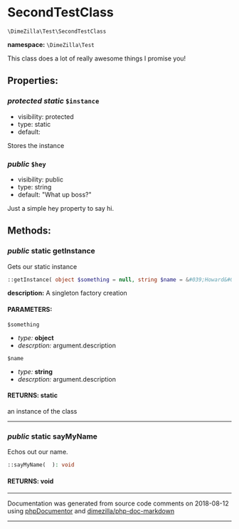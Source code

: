# SecondTestClass
`\DimeZilla\Test\SecondTestClass`

**namespace:** `\DimeZilla\Test`

This class does a lot of really awesome things I promise you!






## **Properties:**
### *protected* *static* `$instance`
* visibility: protected
* type: static 
* default: 

Stores the instance




### *public* `$hey`
* visibility: public
* type: string 
* default: &quot;What up boss?&quot;

Just a simple hey property to say hi.





## **Methods:**
### *public* static getInstance

Gets our static instance

```php
::getInstance( object $something = null, string $name = &#039;Howard&#039; ): static
```

**description:** A singleton factory creation


#### PARAMETERS:

`$something`
  - *type:* **object**
  - *descrption:* argument.description

`$name`
  - *type:* **string**
  - *descrption:* argument.description

#### RETURNS: static

an instance of the class


___
### *public* static sayMyName

Echos out our name.

```php
::sayMyName(  ): void
```




#### RETURNS: void



___
Documentation was generated from source code comments on 2018-08-12 using [phpDocumentor](http://www.phpdoc.org/) and [dimezilla/php-doc-markdown](https://github.com/dimezilla/php-doc-markdown)
___
